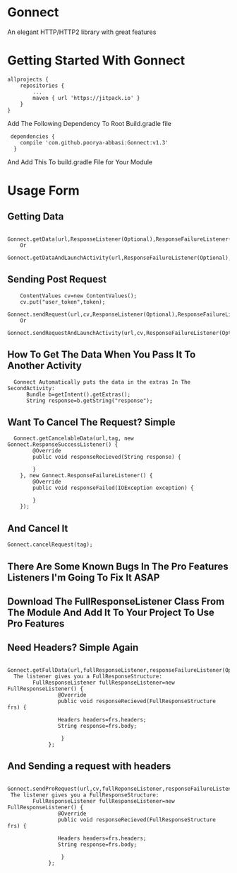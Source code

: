 # Gonnect
An elegant HTTP/HTTP2 library with great features

# Getting Started With Gonnect

  	allprojects {
		repositories {
			...
			maven { url 'https://jitpack.io' }
		}
	}
  
  Add The Following Dependency To Root Build.gradle file
  
  
 	 dependencies {
		compile 'com.github.poorya-abbasi:Gonnect:v1.3'
	  }
  
  And Add This To build.gradle File for Your Module
  
  # Usage Form
  
   ## Getting Data 
      
        Gonnect.getData(url,ResponseListener(Optional),ResponseFailureListener(Optional));
        Or
        Gonnect.getDataAndLaunchActivity(url,ResponseFailureListener(Optional),SecondActivity.class,context);
        
   ## Sending Post Request
        ContentValues cv=new ContentValues();
        cv.put("user_token",token);
        Gonnect.sendRequest(url,cv,ResponseListener(Optional),ResponseFailureListener(Optional));
        Or
        Gonnect.sendRequestAndLaunchActivity(url,cv,ResponseFailureListener(Optional),SecondActivity.class,context);
   ## How To Get The Data When You Pass It To Another Activity
 	  Gonnect Automatically puts the data in the extras In The SecondActivity:
          Bundle b=getIntent().getExtras();
          String response=b.getString("response");
	  
	  
  ## Want To Cancel The Request? Simple
  	  Gonnect.getCancelableData(url,tag, new Gonnect.ResponseSuccessListener() {
            @Override
            public void responseRecieved(String response) {
                
            }
        }, new Gonnect.ResponseFailureListener() {
            @Override
            public void responseFailed(IOException exception) {

            }
        });
  ## And Cancel It
   	Gonnect.cancelRequest(tag);
  ## There Are Some Known Bugs In The Pro Features Listeners I'm Going To Fix It ASAP 
  
  ## Download The FullResponseListener Class From The Module And Add It To Your Project To Use Pro Features
  
  ## Need Headers? Simple Again
  	  Gonnect.getFullData(url,fullResponseListener,responseFailureListener(Optional),headers(Optional);
	  The listener gives you a FullResponseStructure:
			FullResponseListener fullResponseListener=new FullResponseListener() {
           			@Override
          			public void responseRecieved(FullResponseStructure frs) {

					Headers headers=frs.headers;
					String response=frs.body;
					
           			 }
       			 };
## And Sending a request with headers
	 Gonnect.sendProRequest(url,cv,fullReponseListener,responseFailureListener(Optional),headers(optional);
	 The listener gives you a FullResponseStructure:
			FullResponseListener fullResponseListener=new FullResponseListener() {
           			@Override
          			public void responseRecieved(FullResponseStructure frs) {

					Headers headers=frs.headers;
					String response=frs.body;
					
           			 }
       			 };

 	  
 
